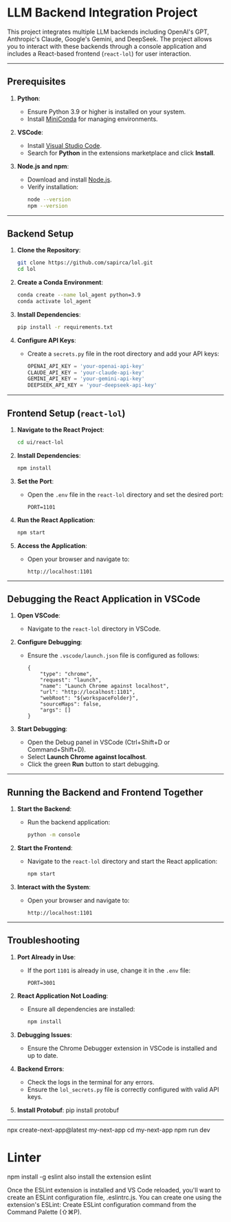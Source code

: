 # LLM Backend Integration Project

This project integrates multiple LLM backends including OpenAI's GPT, Anthropic's Claude, Google's Gemini, and DeepSeek. The project allows you to interact with these backends through a console application and includes a React-based frontend (`react-lol`) for user interaction.

---

## Prerequisites

1. **Python**:
   - Ensure Python 3.9 or higher is installed on your system.
   - Install [MiniConda](https://docs.anaconda.com/miniconda/install/) for managing environments.

2. **VSCode**:
   - Install [Visual Studio Code](https://code.visualstudio.com/).
   - Search for **Python** in the extensions marketplace and click **Install**.

3. **Node.js and npm**:
   - Download and install [Node.js](https://nodejs.org/en/download/).
   - Verify installation:
     ```bash
     node --version
     npm --version
     ```

---

## Backend Setup

1. **Clone the Repository**:
   ```bash
   git clone https://github.com/sapirca/lol.git
   cd lol
   ```

2. **Create a Conda Environment**:
   ```bash
   conda create --name lol_agent python=3.9
   conda activate lol_agent
   ```

3. **Install Dependencies**:
   ```bash
   pip install -r requirements.txt
   ```

4. **Configure API Keys**:
   - Create a `secrets.py` file in the root directory and add your API keys:
     ```python
     OPENAI_API_KEY = 'your-openai-api-key'
     CLAUDE_API_KEY = 'your-claude-api-key'
     GEMINI_API_KEY = 'your-gemini-api-key'
     DEEPSEEK_API_KEY = 'your-deepseek-api-key'
     ```

---

## Frontend Setup (`react-lol`)

1. **Navigate to the React Project**:
   ```bash
   cd ui/react-lol
   ```

2. **Install Dependencies**:
   ```bash
   npm install
   ```

3. **Set the Port**:
   - Open the `.env` file in the `react-lol` directory and set the desired port:
     ```properties
     PORT=1101
     ```

4. **Run the React Application**:
   ```bash
   npm start
   ```

5. **Access the Application**:
   - Open your browser and navigate to:
     ```
     http://localhost:1101
     ```

---

## Debugging the React Application in VSCode

1. **Open VSCode**:
   - Navigate to the `react-lol` directory in VSCode.

2. **Configure Debugging**:
   - Ensure the `.vscode/launch.json` file is configured as follows:
     ```jsonc
     {
         "type": "chrome",
         "request": "launch",
         "name": "Launch Chrome against localhost",
         "url": "http://localhost:1101",
         "webRoot": "${workspaceFolder}",
         "sourceMaps": false,
         "args": []
     }
     ```

3. **Start Debugging**:
   - Open the Debug panel in VSCode (Ctrl+Shift+D or Command+Shift+D).
   - Select **Launch Chrome against localhost**.
   - Click the green **Run** button to start debugging.

---

## Running the Backend and Frontend Together

1. **Start the Backend**:
   - Run the backend application:
     ```bash
     python -m console
     ```

2. **Start the Frontend**:
   - Navigate to the `react-lol` directory and start the React application:
     ```bash
     npm start
     ```

3. **Interact with the System**:
   - Open your browser and navigate to:
     ```
     http://localhost:1101
     ```

---

## Troubleshooting

1. **Port Already in Use**:
   - If the port `1101` is already in use, change it in the `.env` file:
     ```properties
     PORT=3001
     ```

2. **React Application Not Loading**:
   - Ensure all dependencies are installed:
     ```bash
     npm install
     ```

3. **Debugging Issues**:
   - Ensure the Chrome Debugger extension in VSCode is installed and up to date.

4. **Backend Errors**:
   - Check the logs in the terminal for any errors.
   - Ensure the `lol_secrets.py` file is correctly configured with valid API keys.

5. **Install Protobuf**:
   pip install protobuf

---

<!-- ## Additional Notes

- To create a new React app, use:
  ```bash
  npx create-react-app my-app
  ```
- If you previously installed `create-react-app` globally, uninstall it:
  ```bash
  npm uninstall -g create-react-app
  ```

Let me know if you encounter any issues! -->

npx create-next-app@latest my-next-app
cd my-next-app
npm run dev

# Linter
npm install -g eslint
also install the extension eslint

Once the ESLint extension is installed and VS Code reloaded, you'll want to create an ESLint configuration file, .eslintrc.js. You can create one using the extension's ESLint: Create ESLint configuration command from the Command Palette (⇧⌘P).